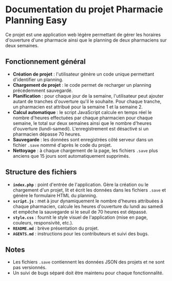 # Documentation du projet Pharmacie Planning Easy

Ce projet est une application web légère permettant de gérer les horaires d'ouverture d'une pharmacie ainsi que le planning de deux pharmaciens sur deux semaines.

## Fonctionnement général
- **Création de projet** : l'utilisateur génère un code unique permettant d'identifier un planning.
- **Chargement de projet** : le code permet de recharger un planning précédemment sauvegardé.
- **Planification** : pour chaque jour de la semaine, l'utilisateur peut ajouter autant de tranches d'ouverture qu'il le souhaite. Pour chaque tranche, un pharmacien est attribué pour la semaine 1 et la semaine 2.
- **Calcul automatique** : le script JavaScript calcule en temps réel le nombre d'heures effectuées par chaque pharmacien pour chaque semaine, le total sur deux semaines ainsi que le nombre d'heures d'ouverture (lundi-samedi). L'enregistrement est désactivé si un pharmacien dépasse 70 heures.
- **Sauvegarde** : les données sont enregistrées côté serveur dans un fichier `.save` nommé d'après le code du projet.
- **Nettoyage** : à chaque chargement de la page, les fichiers `.save` plus anciens que 15 jours sont automatiquement supprimés.

## Structure des fichiers
- **`index.php`** : point d'entrée de l'application. Gère la création ou le chargement d'un projet, lit et écrit les données dans les fichiers `.save` et génère le formulaire HTML du planning.
- **`script.js`** : met à jour dynamiquement le nombre d'heures attribuées à chaque pharmacien, calcule les heures d'ouverture du lundi au samedi et empêche la sauvegarde si le seuil de 70 heures est dépassé.
- **`style.css`** : fournit le style visuel de l'application (mise en page, couleurs, responsivité, etc.).
- **`README.md`** : brève présentation du projet.
- **`AGENTS.md`** : instructions pour les contributeurs et suivi des bugs.

## Notes
- Les fichiers `.save` contiennent les données JSON des projets et ne sont pas versionnés.
- Un suivi de bugs séparé doit être maintenu pour chaque fonctionnalité.

